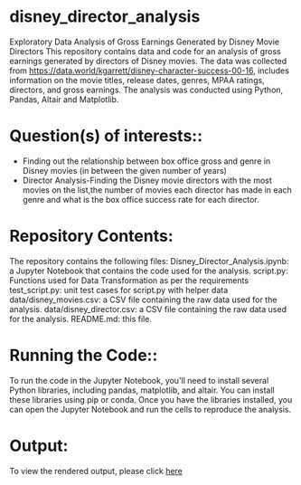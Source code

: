 # disney_director_analysis
Exploratory Data Analysis of Gross Earnings Generated by Disney Movie Directors
This repository contains data and code for an analysis of gross earnings generated by directors of Disney movies. The data was collected from https://data.world/kgarrett/disney-character-success-00-16,
includes information on the movie titles, release dates, genres, MPAA ratings, directors, and gross earnings. The analysis was conducted using Python, Pandas, Altair and Matplotlib.


# Question(s) of interests::

* Finding out the relationship between box office gross and genre in Disney movies (in between the given number of years)
* Director Analysis-Finding the Disney movie directors with the most movies on the list,the number of movies each director has made in each genre and what is the box office success rate for each director.

# Repository Contents:

The repository contains the following files:
Disney_Director_Analysis.ipynb: a Jupyter Notebook that contains the code used for the analysis.
script.py: Functions used for Data Transformation as per the requirements
test_script.py: unit test cases for script.py with helper data
data/disney_movies.csv: a CSV file containing the raw data used for the analysis.
data/disney_director.csv:  a CSV file containing the raw data used for the analysis.
README.md: this file.

# Running the Code::

To run the code in the Jupyter Notebook, you'll need to install several Python libraries, including pandas, matplotlib, and altair. You can install these libraries using pip or conda. 
Once you have the libraries installed, you can open the Jupyter Notebook and run the cells to reproduce the analysis.

# Output:
To view the rendered output, please click [here](https://nbviewer.org/github/anusha711/disney_director_analysis/blob/main/disney_project.ipynb)
